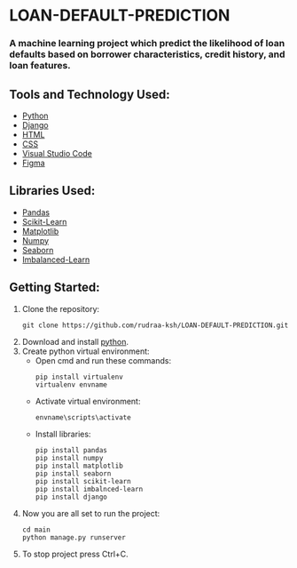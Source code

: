 # LOAN-DEFAULT-PREDICTION

### A machine learning project which predict the likelihood of loan defaults based on borrower characteristics, credit history, and loan features.

## Tools and Technology Used:
- [Python](https://docs.python.org/3)
- [Django](https://docs.djangoproject.com/en/5.0)
- [HTML](https://developer.mozilla.org/en-US/docs/Learn/HTML)
- [CSS](https://developer.mozilla.org/en-US/docs/Learn/CSS)
- [Visual Studio Code](https://code.visualstudio.com/docs)
- [Figma](https://www.figma.com)

## Libraries Used: 
- [Pandas](https://pandas.pydata.org/docs)
- [Scikit-Learn](https://scikit-learn.org/stable)
- [Matplotlib](https://matplotlib.org/stable/index.html)
- [Numpy](https://numpy.org/doc)
- [Seaborn](https://seaborn.pydata.org/installing.html)
- [Imbalanced-Learn](https://imbalanced-learn.org/stable)

## Getting Started:
1. Clone the repository:
   ```
   git clone https://github.com/rudraa-ksh/LOAN-DEFAULT-PREDICTION.git
   ```
2. Download and install [python](https://www.python.org/downloads/).
3. Create python virtual environment:
   - Open cmd and run these commands:
     ```
     pip install virtualenv
     virtualenv envname
     ```
   - Activate virtual environment:
     ```
     envname\scripts\activate
     ```
   - Install libraries:
     ```
     pip install pandas
     pip install numpy
     pip install matplotlib
     pip install seaborn
     pip install scikit-learn
     pip install imbalnced-learn
     pip install django
     ```
4. Now you are all set to run the project:
   ```
   cd main
   python manage.py runserver
   ```
5. To stop project press Ctrl+C.


